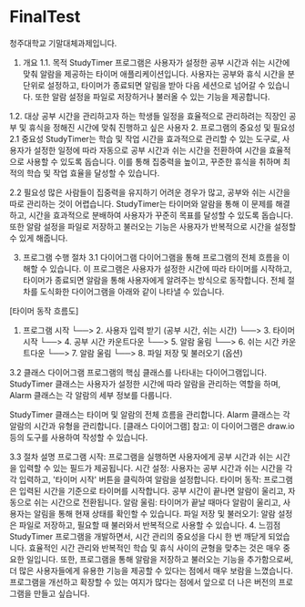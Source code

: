 # FinalTest
청주대학교 기말대체과제입니다.

1. 개요
1.1. 목적
StudyTimer 프로그램은 사용자가 설정한 공부 시간과 쉬는 시간에 맞춰 알람을 제공하는 타이머 애플리케이션입니다. 사용자는 공부와 휴식 시간을 분 단위로 설정하고, 타이머가 종료되면 알림을 받아 다음 세션으로 넘어갈 수 있습니다. 또한 알람 설정을 파일로 저장하거나 불러올 수 있는 기능을 제공합니다.

1.2. 대상
공부 시간을 관리하고자 하는 학생들
일정을 효율적으로 관리하려는 직장인
공부 및 휴식을 정해진 시간에 맞춰 진행하고 싶은 사용자
2. 프로그램의 중요성 및 필요성
2.1 중요성
StudyTimer는 학습 및 작업 시간을 효과적으로 관리할 수 있는 도구로, 사용자가 설정한 일정에 따라 자동으로 공부 시간과 쉬는 시간을 전환하여 시간을 효율적으로 사용할 수 있도록 돕습니다. 이를 통해 집중력을 높이고, 꾸준한 휴식을 취하며 최적의 학습 및 작업 효율을 달성할 수 있습니다.

2.2 필요성
많은 사람들이 집중력을 유지하기 어려운 경우가 많고, 공부와 쉬는 시간을 따로 관리하는 것이 어렵습니다. StudyTimer는 타이머와 알람을 통해 이 문제를 해결하고, 시간을 효과적으로 분배하여 사용자가 꾸준히 목표를 달성할 수 있도록 돕습니다. 또한 알람 설정을 파일로 저장하고 불러오는 기능은 사용자가 반복적으로 시간을 설정할 수 있게 해줍니다.

3. 프로그램 수행 절차
3.1 다이어그램
다이어그램을 통해 프로그램의 전체 흐름을 이해할 수 있습니다. 이 프로그램은 사용자가 설정한 시간에 따라 타이머를 시작하고, 타이머가 종료되면 알람을 통해 사용자에게 알려주는 방식으로 동작합니다. 전체 절차를 도식화한 다이어그램을 아래와 같이 나타낼 수 있습니다.

[타이머 동작 흐름도]

1. 프로그램 시작
   └──> 2. 사용자 입력 받기 (공부 시간, 쉬는 시간)
   └──> 3. 타이머 시작
         └──> 4. 공부 시간 카운트다운
               └──> 5. 알람 울림
         └──> 6. 쉬는 시간 카운트다운
               └──> 7. 알람 울림
   └──> 8. 파일 저장 및 불러오기 (옵션)

3.2 클래스 다이어그램
프로그램의 핵심 클래스를 나타내는 다이어그램입니다. StudyTimer 클래스는 사용자가 설정한 시간에 따라 알람을 관리하는 역할을 하며, Alarm 클래스는 각 알람의 세부 정보를 다룹니다.

StudyTimer 클래스는 타이머 및 알람의 전체 흐름을 관리합니다.
Alarm 클래스는 각 알람의 시간과 유형을 관리합니다.
[클래스 다이어그램]
참고: 이 다이어그램은 draw.io 등의 도구를 사용하여 작성할 수 있습니다.

3.3 절차 설명
프로그램 시작: 프로그램을 실행하면 사용자에게 공부 시간과 쉬는 시간을 입력할 수 있는 필드가 제공됩니다.
시간 설정: 사용자는 공부 시간과 쉬는 시간을 각각 입력하고, '타이머 시작' 버튼을 클릭하여 알람을 설정합니다.
타이머 동작: 프로그램은 입력된 시간을 기준으로 타이머를 시작합니다. 공부 시간이 끝나면 알람이 울리고, 자동으로 쉬는 시간으로 전환됩니다.
알람 울림: 타이머가 끝날 때마다 알람이 울리고, 사용자는 알림을 통해 현재 상태를 확인할 수 있습니다.
파일 저장 및 불러오기: 알람 설정은 파일로 저장하고, 필요할 때 불러와서 반복적으로 사용할 수 있습니다.
4. 느낌점
StudyTimer 프로그램을 개발하면서, 시간 관리의 중요성을 다시 한 번 깨닫게 되었습니다. 효율적인 시간 관리와 반복적인 학습 및 휴식 사이의 균형을 맞추는 것은 매우 중요한 일입니다. 또한, 프로그램을 통해 알람을 저장하고 불러오는 기능을 추가함으로써, 더 많은 사용자들에게 유용한 기능을 제공할 수 있다는 점에서 매우 보람을 느꼈습니다. 프로그램을 개선하고 확장할 수 있는 여지가 많다는 점에서 앞으로 더 나은 버전의 프로그램을 만들고 싶습니다.
